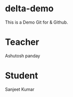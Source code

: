 # delta-demo
This is a Demo Git for &amp; Github.

# Teacher
Ashutosh panday
#  Student
Sanjeet Kumar
